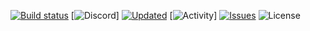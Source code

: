 [![Build status](https://ci.appveyor.com/api/projects/status/8r85os49bck3f257?svg=true)](https://ci.appveyor.com/project/Derpy-Jacob-902/projectfnfweb)
[![Discord](https://img.shields.io/discord/826580018346852372?color=7289da&icon=discord&label=Discord&logoColor=%234e5d94?style=flat&icon=disc)]
[![Updated](https://img.shields.io/github/last-commit/aflacc/ProjectFNF?label=Updated&style=flat)](https://github.com/aflacc/ProjectFNF/commits/master)
[![Activity](https://img.shields.io/github/commit-activity/w/aflacc/ProjectFNF?label=Activity&style=flat)]
[![Issues](https://img.shields.io/github/issues/aflacc/ProjectFNF?style=flat)](https://github.com/aflacc/ProjectFNF/issues)
![License](https://img.shields.io/github/license/aflacc/ProjectFNF?style=flat)
